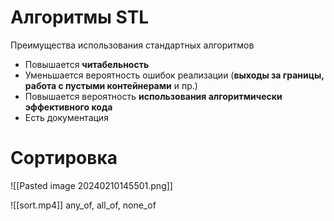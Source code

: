 #  Алгоритмы STL

Преимущества использования стандартных алгоритмов
- Повышается **читабельность**
- Уменьшается вероятность ошибок реализации (**выходы за границы, работа с пустыми контейнерами** и пр.)
- Повышается вероятность **использования алгоритмически эффективного кода**
- Есть документация


# Сортировка

![[Pasted image 20240210145501.png]]


![[sort.mp4]]
any_of, all_of, none_of  